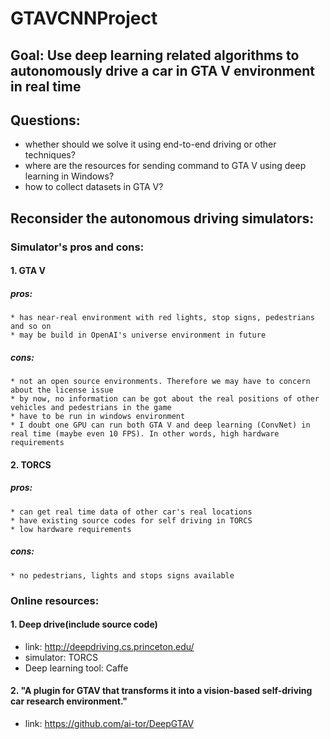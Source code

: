 # GTAVCNNProject
## Goal: Use deep learning related algorithms to autonomously drive a car in GTA V environment in real time 

## Questions:
* whether should we solve it using end-to-end driving or other techniques?
* where are the resources for sending command to GTA V using deep learning in Windows?
* how to collect datasets in GTA V?

## Reconsider the autonomous driving simulators:

### Simulator's pros and cons:

#### 1. GTA V
  ##### pros: <br />
    * has near-real environment with red lights, stop signs, pedestrians and so on
    * may be build in OpenAI's universe environment in future
  ##### cons: <br />
    * not an open source environments. Therefore we may have to concern about the license issue 
    * by now, no information can be got about the real positions of other vehicles and pedestrians in the game 
    * have to be run in windows environment
    * I doubt one GPU can run both GTA V and deep learning (ConvNet) in real time (maybe even 10 FPS). In other words, high hardware requirements
#### 2. TORCS
  ##### pros: <br />
    * can get real time data of other car's real locations
    * have existing source codes for self driving in TORCS
    * low hardware requirements 
  ##### cons: <br />
    * no pedestrians, lights and stops signs available

### Online resources: <br />
#### 1. Deep drive(include source code) <br />
  * link: http://deepdriving.cs.princeton.edu/ 
  * simulator: TORCS <br />
  * Deep learning tool: Caffe <br />
#### 2. "A plugin for GTAV that transforms it into a vision-based self-driving car research environment." <br />
  * link: https://github.com/ai-tor/DeepGTAV <br />
